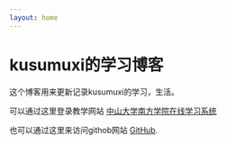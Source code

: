 ```yaml
---
layout: home
---
```

# kusumuxi的学习博客

这个博客用来更新记录kusumuxi的学习，生活。 

可以通过这里登录教学网站 [中山大学南方学院在线学习系统](http://e.nfu.edu.cn/)

也可以通过这里来访问githob网站 [ GitHub](https://github.com).
